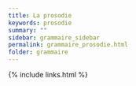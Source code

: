 ```yaml
---
title: La prosodie
keywords: prosodie
summary: ""
sidebar: grammaire_sidebar
permalink: grammaire_prosodie.html
folder: grammaire
---
```



{% include links.html %}
